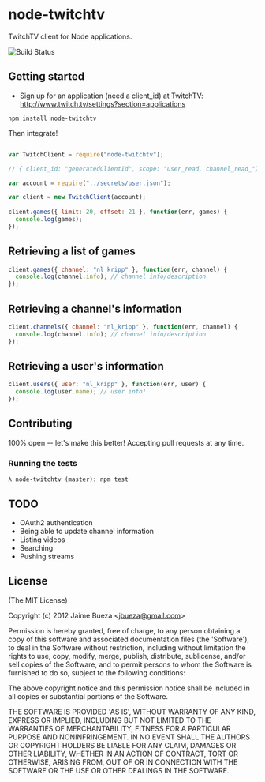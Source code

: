 
# node-twitchtv

  TwitchTV client for Node applications.
  
  ![Build Status](https://travis-ci.org/jbueza/node-twitchtv.png)
  
  
## Getting started

- Sign up for an application (need a client_id) at TwitchTV: http://www.twitch.tv/settings?section=applications

```
npm install node-twitchtv
```

Then integrate!

```javascript

var TwitchClient = require("node-twitchtv");

// { client_id: "generatedClientId", scope: "user_read, channel_read_"}

var account = require("../secrets/user.json");

var client = new TwitchClient(account);
  
client.games({ limit: 20, offset: 21 }, function(err, games) {
  console.log(games);
});
```

## Retrieving a list of games

```javascript
client.games({ channel: "nl_kripp" }, function(err, channel) {
  console.log(channel.info); // channel info/description
});
```

## Retrieving a channel's information

```javascript
client.channels({ channel: "nl_kripp" }, function(err, channel) {
  console.log(channel.info); // channel info/description
});
```

## Retrieving a user's information

```javascript
client.users({ user: "nl_kripp" }, function(err, user) {
  console.log(user.name); // user info!
});
```

## Contributing

100% open -- let's make this better! Accepting pull requests at any time.

### Running the tests

```
λ node-twitchtv (master): npm test
```

## TODO

* OAuth2 authentication 
* Being able to update channel information
* Listing videos
* Searching
* Pushing streams

## License 

(The MIT License)

Copyright (c) 2012 Jaime Bueza &lt;jbueza@gmail.com&gt;

Permission is hereby granted, free of charge, to any person obtaining
a copy of this software and associated documentation files (the
'Software'), to deal in the Software without restriction, including
without limitation the rights to use, copy, modify, merge, publish,
distribute, sublicense, and/or sell copies of the Software, and to
permit persons to whom the Software is furnished to do so, subject to
the following conditions:

The above copyright notice and this permission notice shall be
included in all copies or substantial portions of the Software.

THE SOFTWARE IS PROVIDED 'AS IS', WITHOUT WARRANTY OF ANY KIND,
EXPRESS OR IMPLIED, INCLUDING BUT NOT LIMITED TO THE WARRANTIES OF
MERCHANTABILITY, FITNESS FOR A PARTICULAR PURPOSE AND NONINFRINGEMENT.
IN NO EVENT SHALL THE AUTHORS OR COPYRIGHT HOLDERS BE LIABLE FOR ANY
CLAIM, DAMAGES OR OTHER LIABILITY, WHETHER IN AN ACTION OF CONTRACT,
TORT OR OTHERWISE, ARISING FROM, OUT OF OR IN CONNECTION WITH THE
SOFTWARE OR THE USE OR OTHER DEALINGS IN THE SOFTWARE.